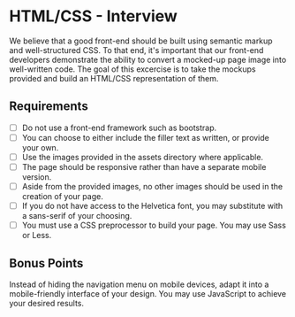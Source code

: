# HTML/CSS - Interview

We believe that a good front-end should be built using semantic markup and well-structured CSS. To that end, it's important that our front-end developers demonstrate the ability to convert a mocked-up page image into well-written code. The goal of this excercise is to take the mockups provided and build an HTML/CSS representation of them.

## Requirements

- [ ] Do not use a front-end framework such as bootstrap.
- [ ] You can choose to either include the filler text as written, or provide your own.
- [ ] Use the images provided in the assets directory where applicable.
- [ ] The page should be responsive rather than have a separate mobile version.
- [ ] Aside from the provided images, no other images should be used in the creation of your page.
- [ ] If you do not have access to the Helvetica font, you may substitute with a sans-serif of your choosing.
- [ ] You must use a CSS preprocessor to build your page. You may use Sass or Less.

## Bonus Points
Instead of hiding the navigation menu on mobile devices, adapt it into a mobile-friendly interface of your design. You may use JavaScript to achieve your desired results.
